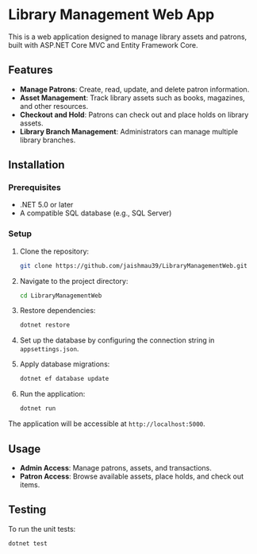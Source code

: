 # Library Management Web App

This is a web application designed to manage library assets and patrons, built with ASP.NET Core MVC and Entity Framework Core.

## Features

- **Manage Patrons**: Create, read, update, and delete patron information.
- **Asset Management**: Track library assets such as books, magazines, and other resources.
- **Checkout and Hold**: Patrons can check out and place holds on library assets.
- **Library Branch Management**: Administrators can manage multiple library branches.

## Installation

### Prerequisites

- .NET 5.0 or later
- A compatible SQL database (e.g., SQL Server)

### Setup

1. Clone the repository:

   ```bash
   git clone https://github.com/jaishmau39/LibraryManagementWeb.git
   ```

2. Navigate to the project directory:

   ```bash
   cd LibraryManagementWeb
   ```

3. Restore dependencies:

   ```bash
   dotnet restore
   ```

4. Set up the database by configuring the connection string in `appsettings.json`.

5. Apply database migrations:

   ```bash
   dotnet ef database update
   ```

6. Run the application:

   ```bash
   dotnet run
   ```

The application will be accessible at `http://localhost:5000`.

## Usage

- **Admin Access**: Manage patrons, assets, and transactions.
- **Patron Access**: Browse available assets, place holds, and check out items.
  
## Testing

To run the unit tests:

```bash
dotnet test
```
